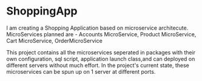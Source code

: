 # ShoppingApp

I am creating a Shopping Application based on microservice architecute.
MicroServices planned are - Accounts MicroService, Product MicroService, Cart MicroService, OrderMicroService

This project contains all the microservices seperated in packages with their own configuration, sql script, application launch class,and can deployed on different servers without much effort.
In the project's current state, these microservices can be spun up on 1 server at different ports.
